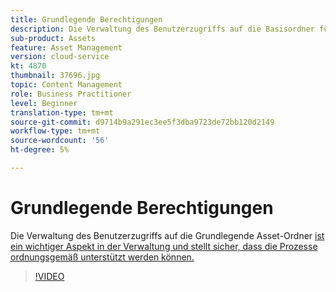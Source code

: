 ```yaml
---
title: Grundlegende Berechtigungen
description: Die Verwaltung des Benutzerzugriffs auf die Basisordner für Assets ist ein wichtiger Aspekt der Verwaltung und stellt sicher, dass die Prozesse ordnungsgemäß unterstützt werden können.
sub-product: Assets
feature: Asset Management
version: cloud-service
kt: 4870
thumbnail: 37696.jpg
topic: Content Management
role: Business Practitioner
level: Beginner
translation-type: tm+mt
source-git-commit: d9714b9a291ec3ee5f3dba9723de72bb120d2149
workflow-type: tm+mt
source-wordcount: '56'
ht-degree: 5%

---
```



# Grundlegende Berechtigungen

Die Verwaltung des Benutzerzugriffs auf die Grundlegende Asset-Ordner [ist ein wichtiger Aspekt in der Verwaltung und stellt sicher, dass die Prozesse ordnungsgemäß unterstützt werden können.](./baseline-folders.md)

>[!VIDEO](https://video.tv.adobe.com/v/37696/?quality=12&learn=on&hidetitle=true)
